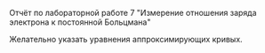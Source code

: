 Отчёт по лабораторной работе 7
"Измерение отношения заряда электрона к постоянной Больцмана"

Желательно указать уравнения аппроксимирующих кривых.